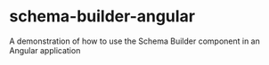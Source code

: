# schema-builder-angular
A demonstration of how to use the Schema Builder component in an Angular application
